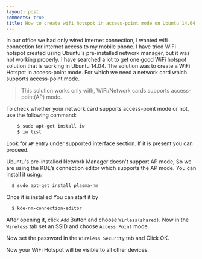 ```yaml
---
layout: post
comments: true
title: How to create wifi hotspot in access-point mode on Ubuntu 14.04
---
```


In our office we had only wired internet connection, I wanted wifi connection for internet access to my mobile phone. I have tried WiFi hotspot created using Ubuntu's pre-installed network manager, but it was not working properly.
I have searched a lot to get one good WiFi hotspot solution that is working in Ubuntu 14.04.
The solution was to create a WiFi Hotspot in access-point mode. For which we need a network card which supports access-point mode.

> This solution works only with, WiFi/Network cards supports access-point(AP) mode.

To check whether your network card supports access-point mode or not, use the following command:

```sh
    $ sudo apt-get install iw
    $ iw list
```
Look for  `AP` entry under supported interface section. If it is present you can proceed.

Ubuntu's pre-installed Network Manager doesn't support AP mode, So we are using the KDE’s connection editor which supports the AP mode. You can install it using:

```sh
  $ sudo apt-get install plasma-nm
```
Once it is installed You can start it by 

```sh
  $ kde-nm-connection-editor	
```
After opening it, click `Add` Button and choose `Wirless(shared)`. Now in the `Wireless` tab set an SSID and choose `Access Point` mode.

Now set the password in the `Wireless Security` tab and Click OK.

Now your WiFi Hotspot will be visible to all other devices.

